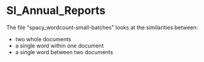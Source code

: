 # SI_Annual_Reports
The file "spacy_wordcount-small-batches" looks at the similarities between:
* two whole documents
* a single word within one document
* a single word between two documents
